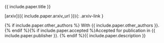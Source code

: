 <div class="paper-div text-container" markdown="1">
<span class="paper-title"> {{ include.paper.title }} </span>

[arxiv]({{ include.paper.arxiv_url }}){: .arxiv-link }

{% if include.paper.other_authors %}
With {{ include.paper.other_authors }}. {% endif %}{% if include.paper.accepted %}Accepted for publication in {{ include.paper.publisher }}. {% endif %}{{ include.paper.description }}
</div>